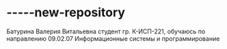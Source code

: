 # -----new-repository
Батурина Валерия Витальевна студент гр. К-ИСП-221, обучаюсь по направлению 09.02.07 Информационные системы и программирование
